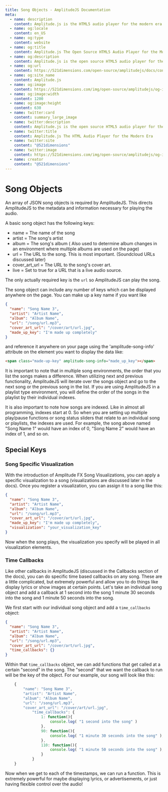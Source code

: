 ```yaml
---
title: Song Objects - AmplitudeJS Documentation
meta:
  - name: description
    content: Amplitude.js is the HTML5 audio player for the modern era. Using no dependencies, take control of the browser and design a web audio player the way you want it to look.
  - name: og:locale
    content: en_US
  - name: og:type
    content: website
  - name: og:title
    content: Amplitude.js The Open Source HTML5 Audio Player for the Modern Era
  - name: og:description
    content: Amplitude.js is the open source HTML5 audio player for the modern era. Using no dependencies, take control of the browser and design an audio player the way you want it to look.
  - name: og:url
    content: https://521dimensions.com/open-source/amplitudejs/docs/configuration/song-objects.html
  - name: og:site_name
    content: Amplitude.js
  - name: og:image
    content: https://521dimensions.com/img/open-source/amplitudejs/og-image-amplitudejs.png
  - name: og:image:width
    content: 1200
  - name: og:image:height
    content: 630
  - name: twitter:card
    content: summary_large_image
  - name: twitter:description
    content: Amplitude.js is the open source HTML5 audio player for the modern era. Using no dependencies, take control of the browser and design an audio player the way you want it to look. Available for free on Github.
  - name: twitter:title
    content: Amplitude.js The HTML Audio Player for the Modern Era
  - name: twitter:site
    content: "@521dimensions"
  - name: twitter:image
    content: https://521dimensions.com/img/open-source/amplitudejs/og-image-amplitudejs.png
  - name: creator
    content: "@521dimensions"
---
```


# Song Objects

<carbon-ads/>
An array of JSON song objects is required by AmplitudeJS.  This directs
AmplitudeJS to the metadata and information necessary for playing the audio.

A basic song object has the following keys:

- name = The name of the song
- artist = The song's artist
- album = The song's album ( Also used to determine album changes in an
  environment where multiple albums are used on the page)
- url = The URL to the song. This is most important. (Soundcloud URLs
  discussed later)
- cover_art_url = The URL to the song's cover art.
- live = Set to true for a URL that is a live audio source.

The only actually required key is the `url` so AmplitudeJS can play the song.

The song object can include any number of keys which can
be displayed anywhere on the page. You can make up a key name if you want like

```json
{
  "name": "Song Name 3",
  "artist": "Artist Name",
  "album": "Album Name",
  "url": "/song/url.mp3",
  "cover_art_url": "/cover/art/url.jpg",
  "made_up_key": "I'm made up completely"
}
```

and reference it anywhere on your page using the 'amplitude-song-info' attribute
on the element you want to display the data like:

```html
<span class="made-up-key" amplitude-song-info="made_up_key"></span>
```

It is important to note that in multiple song environments, the order that you
list the songs makes a difference. When utilizing next and previous
functionality, AmplitudeJS will iterate over the songs object and go to the
next song or the previous song in the list. If you are using AmplitudeJS in a
playlist type environment, you will define the order of the songs in the playlist
by their individual indexes.

It is also important to note how songs are indexed. Like in almost all
programming, indexes start at 0. So when you are setting up multiple play/pause
functions or song status sliders that relate to an individual song or playlists,
the indexes are used. For example, the song above named "Song Name 1" would have
an index of 0, "Song Name 2" would have an index of 1, and so on.

## Special Keys

### Song Specific Visualization

With the introduction of Amplitude FX Song Visualizations, you can apply a specific visualization to a song (visualizations are discussed later in the docs). Once you register a visualization, you can assign it to a song like this:

```json
{
  "name": "Song Name 3",
  "artist": "Artist Name",
  "album": "Album Name",
  "url": "/song/url.mp3",
  "cover_art_url": "/cover/art/url.jpg",
  "made_up_key": "I'm made up completely",
  "visualization": "your_visualization_key"
}
```

Now when the song plays, the visualization you specify will be played in all visualization elements.

### Time Callbacks

Like other callbacks in AmplitudeJS (discussed in the Callbacks section of the docs), you can do specific time based callbacks on any song. These are a little complicated, but extremely powerful and allow you to do things like display lyrics or show images at certain points. Let's take an individual song object and add a callback at 1 second into the song 1 minute 30 seconds into the song and 1 minute 50 seconds into the song.

We first start with our individual song object and add a `time_callbacks` object:

```json
{
  "name": "Song Name 3",
  "artist": "Artist Name",
  "album": "Album Name",
  "url": "/song/url.mp3",
  "cover_art_url": "/cover/art/url.jpg",
  "time_callbacks": {}
}
```

Within that `time_callbacks` object, we can add functions that get called at a certain "second" in the song. The "second" that we want the callback to run will be the key of the object. For our example, our song will look like this:

```javascript
	{
		"name": "Song Name 3",
		"artist": "Artist Name",
		"album": "Album Name",
		"url": "/song/url.mp3",
		"cover_art_url": "/cover/art/url.jpg",
    		"time_callbacks": {
      			1: function(){
        			console.log( "1 second into the song" )
      			},
      			90: function(){
        			console.log( "1 minute 30 seconds into the song" );
      			},
      			110: function(){
        			console.log( "1 minute 50 seconds into the song" );
      			}
    		}
	}
```

Now when we get to each of the timestamps, we can run a function. This is extremely powerful for maybe displaying lyrics, or advertisements, or just having flexible control over the audio!
